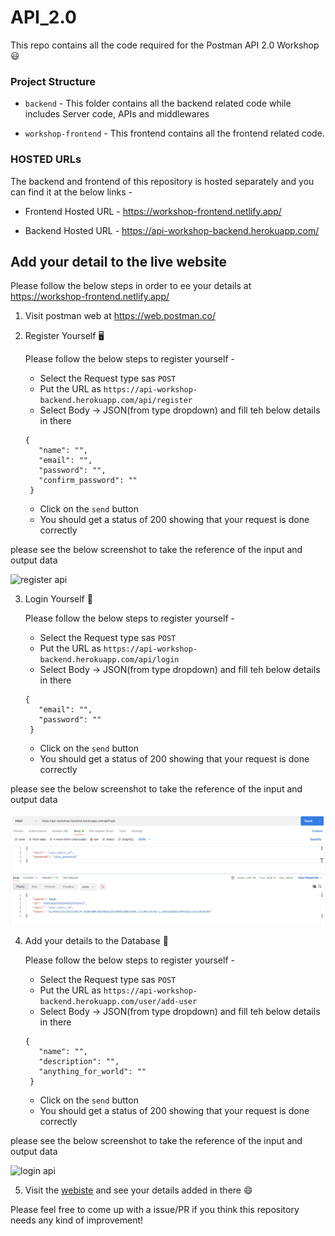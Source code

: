 # API_2.0
This repo contains all the code required for the Postman API 2.0 Workshop 😃

### Project Structure


- `backend` - This folder contains all the backend related code while includes Server code, APIs and middlewares

- `workshop-frontend` - This frontend contains all the frontend related code.

### HOSTED URLs

The backend and frontend of this repository is hosted separately and you can find it at the below links -

- Frontend Hosted URL - https://workshop-frontend.netlify.app/

- Backend Hosted URL - https://api-workshop-backend.herokuapp.com/


## Add your detail to the live website

Please follow the below steps in order to ee your details at https://workshop-frontend.netlify.app/

1. Visit postman web at https://web.postman.co/
2. Register Yourself 🖥️

   Please follow the below steps to register yourself -
   - Select the Request type sas `POST`
   - Put the URL as `https://api-workshop-backend.herokuapp.com/api/register`
   - Select Body -> JSON(from type dropdown) and fill teh below details in there
   ```
   {
      "name": "",
      "email": "",
      "password": "",
      "confirm_password": ""
    }
    ```
    - Click on the `send` button
    - You should get a status of 200 showing that your request is done correctly

please see the below screenshot to take the reference of the input and output data

<img src="./assets/register_api.png" alt="register api"/>

3. Login Yourself 🔐

   Please follow the below steps to register yourself -
   - Select the Request type sas `POST`
   - Put the URL as `https://api-workshop-backend.herokuapp.com/api/login`
   - Select Body -> JSON(from type dropdown) and fill teh below details in there
   ```
   {
      "email": "",
      "password": ""
    }
    ```
    - Click on the `send` button
    - You should get a status of 200 showing that your request is done correctly

please see the below screenshot to take the reference of the input and output data

<img src="./assets/login_api.png" alt="login api"/>

4. Add your details to the Database 💾

   Please follow the below steps to register yourself -
   - Select the Request type sas `POST`
   - Put the URL as `https://api-workshop-backend.herokuapp.com/user/add-user`
   - Select Body -> JSON(from type dropdown) and fill teh below details in there
   ```
   {
      "name": "",
      "description": "",
      "anything_for_world": ""
    }
    ```
    - Click on the `send` button
    - You should get a status of 200 showing that your request is done correctly

please see the below screenshot to take the reference of the input and output data

<img src="./assets/post_details.png" alt="login api"/>

5. Visit the [webiste](https://workshop-frontend.netlify.app/) and see your details added in there 😄

Please feel free to come up with a issue/PR if you think this repository needs any kind of improvement!
